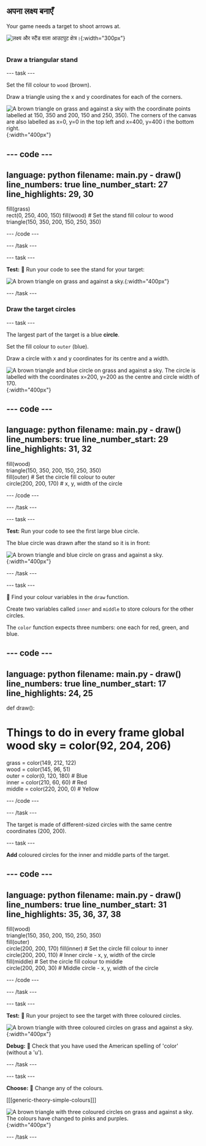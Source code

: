 ## अपना लक्ष्य बनाएँ

<div style="display: flex; flex-wrap: wrap">
<div style="flex-basis: 200px; flex-grow: 1; margin-right: 15px;">
Your game needs a target to shoot arrows at.
</div>
<div>

![लक्ष्य और स्टैंड वाला आउटपुट क्षेत्र।](images/three-circle.png){:width="300px"}

</div>
</div>

### Draw a triangular stand

--- task ---

Set the fill colour to `wood` (brown).

Draw a triangle using the x and y coordinates for each of the corners.

![A brown triangle on grass and against a sky with the coordinate points labelled at 150, 350 and 200, 150 and 250, 350). The corners of the canvas are also labelled as x=0, y=0 in the top left and x=400, y=400 i the bottom right.](images/stand_coords.png){:width="400px"}

--- code ---
---
language: python filename: main.py - draw() line_numbers: true line_number_start: 27
line_highlights: 29, 30
---
  fill(grass)   
rect(0, 250, 400, 150) fill(wood) # Set the stand fill colour to wood     
triangle(150, 350, 200, 150, 250, 350)

--- /code ---

--- /task ---

--- task ---

**Test:** 🔄 Run your code to see the stand for your target:

![A brown triangle on grass and against a sky.](images/target-stand.png){:width="400px"}

--- /task ---

### Draw the target circles

--- task ---

The largest part of the target is a blue **circle**.

Set the fill colour to `outer` (blue).

Draw a circle with x and y coordinates for its centre and a width.

![A brown triangle and blue circle on grass and against a sky. The circle is labelled with the coordinates x=200, y=200 as the centre and circle width of 170.](images/circle-coords.png){:width="400px"}

--- code ---
---
language: python filename: main.py - draw() line_numbers: true line_number_start: 29
line_highlights: 31, 32
---

  fill(wood)   
triangle(150, 350, 200, 150, 250, 350)   
fill(outer) # Set the circle fill colour to outer    
circle(200, 200, 170) # x, y, width of the circle

--- /code ---

--- /task ---

--- task ---

**Test:** Run your code to see the first large blue circle.

The blue circle was drawn after the stand so it is in front:

![A brown triangle and blue circle on grass and against a sky.](images/blue-circle.png){:width="400px"}

--- /task ---

--- task ---

👀 Find your colour variables in the `draw` function.

Create two variables called `inner` and `middle` to store colours for the other circles.

The `color` function expects three numbers: one each for red, green, and blue.

--- code ---
---
language: python filename: main.py - draw() line_numbers: true line_number_start: 17
line_highlights: 24, 25
---
def draw():   
# Things to do in every frame global wood sky = color(92, 204, 206)   
grass = color(149, 212, 122)   
wood = color(145, 96, 51)   
outer = color(0, 120, 180) # Blue    
inner = color(210, 60, 60) # Red    
middle = color(220, 200, 0) # Yellow

--- /code ---

--- /task ---

The target is made of different-sized circles with the same centre coordinates (200, 200).

--- task ---

**Add** coloured circles for the inner and middle parts of the target.

--- code ---
---
language: python filename: main.py - draw() line_numbers: true line_number_start: 31
line_highlights: 35, 36, 37, 38
---
  fill(wood)    
triangle(150, 350, 200, 150, 250, 350)  
fill(outer)   
circle(200, 200, 170) fill(inner) # Set the circle fill colour to inner      
circle(200, 200, 110) # Inner circle - x, y, width of the circle  
fill(middle) # Set the circle fill colour to middle      
circle(200, 200, 30) # Middle circle - x, y, width of the circle

--- /code ---

--- /task ---

--- task ---

**Test:** 🔄 Run your project to see the target with three coloured circles.

![A brown triangle with three coloured circles on grass and against a sky.](images/three-circles.png){:width="400px"}

**Debug:** 🐞 Check that you have used the American spelling of 'color' (without a 'u').

--- /task ---

--- task ---

**Choose:** 💭 Change any of the colours.

[[[generic-theory-simple-colours]]]

![A brown triangle with three coloured circles on grass and against a sky. The colours have changed to pinks and purples.](images/alternative-colours.png){:width="400px"}


--- /task ---



